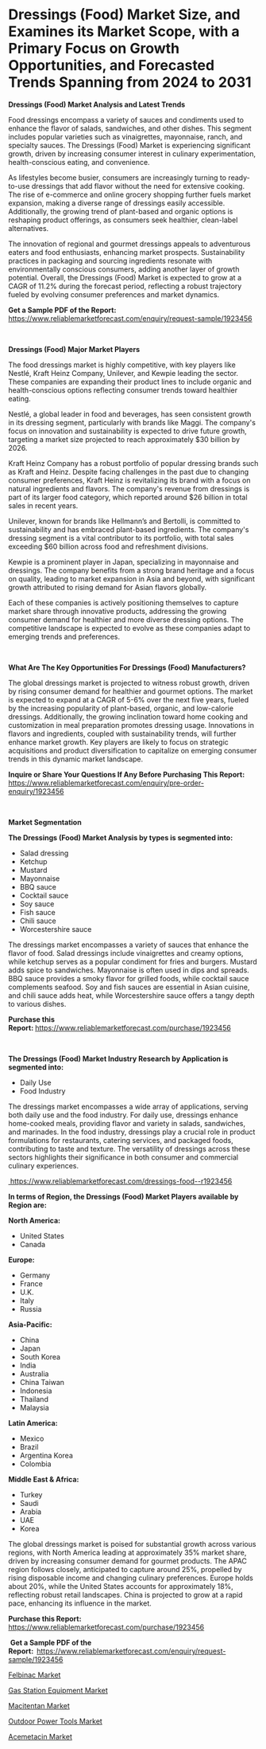 <p><h1>Dressings (Food) Market Size, and Examines its Market Scope, with a Primary Focus on Growth Opportunities, and Forecasted Trends Spanning from 2024 to 2031</h1></p><p><strong>Dressings (Food) Market Analysis and Latest Trends</strong></p>
<p><p>Food dressings encompass a variety of sauces and condiments used to enhance the flavor of salads, sandwiches, and other dishes. This segment includes popular varieties such as vinaigrettes, mayonnaise, ranch, and specialty sauces. The Dressings (Food) Market is experiencing significant growth, driven by increasing consumer interest in culinary experimentation, health-conscious eating, and convenience. </p><p>As lifestyles become busier, consumers are increasingly turning to ready-to-use dressings that add flavor without the need for extensive cooking. The rise of e-commerce and online grocery shopping further fuels market expansion, making a diverse range of dressings easily accessible. Additionally, the growing trend of plant-based and organic options is reshaping product offerings, as consumers seek healthier, clean-label alternatives.</p><p>The innovation of regional and gourmet dressings appeals to adventurous eaters and food enthusiasts, enhancing market prospects. Sustainability practices in packaging and sourcing ingredients resonate with environmentally conscious consumers, adding another layer of growth potential. Overall, the Dressings (Food) Market is expected to grow at a CAGR of 11.2% during the forecast period, reflecting a robust trajectory fueled by evolving consumer preferences and market dynamics.</p></p>
<p><strong>Get a Sample PDF of the Report:&nbsp;</strong> <a href="https://www.reliablemarketforecast.com/enquiry/request-sample/1923456?utm_campaign=1144&utm_medium=2&utm_source=Github&utm_content=ia&utm_term=24102024&utm_id=dressings-food">https://www.reliablemarketforecast.com/enquiry/request-sample/1923456</a></p>
<p>&nbsp;</p>
<p><strong>Dressings (Food) Major Market Players</strong></p>
<p><p>The food dressings market is highly competitive, with key players like Nestlé, Kraft Heinz Company, Unilever, and Kewpie leading the sector. These companies are expanding their product lines to include organic and health-conscious options reflecting consumer trends toward healthier eating.</p><p>Nestlé, a global leader in food and beverages, has seen consistent growth in its dressing segment, particularly with brands like Maggi. The company's focus on innovation and sustainability is expected to drive future growth, targeting a market size projected to reach approximately $30 billion by 2026. </p><p>Kraft Heinz Company has a robust portfolio of popular dressing brands such as Kraft and Heinz. Despite facing challenges in the past due to changing consumer preferences, Kraft Heinz is revitalizing its brand with a focus on natural ingredients and flavors. The company's revenue from dressings is part of its larger food category, which reported around $26 billion in total sales in recent years.</p><p>Unilever, known for brands like Hellmann’s and Bertolli, is committed to sustainability and has embraced plant-based ingredients. The company's dressing segment is a vital contributor to its portfolio, with total sales exceeding $60 billion across food and refreshment divisions.</p><p>Kewpie is a prominent player in Japan, specializing in mayonnaise and dressings. The company benefits from a strong brand heritage and a focus on quality, leading to market expansion in Asia and beyond, with significant growth attributed to rising demand for Asian flavors globally.</p><p>Each of these companies is actively positioning themselves to capture market share through innovative products, addressing the growing consumer demand for healthier and more diverse dressing options. The competitive landscape is expected to evolve as these companies adapt to emerging trends and preferences.</p></p>
<p>&nbsp;</p>
<p><strong>What Are The Key Opportunities For Dressings (Food) Manufacturers?</strong></p>
<p><p>The global dressings market is projected to witness robust growth, driven by rising consumer demand for healthier and gourmet options. The market is expected to expand at a CAGR of 5-6% over the next five years, fueled by the increasing popularity of plant-based, organic, and low-calorie dressings. Additionally, the growing inclination toward home cooking and customization in meal preparation promotes dressing usage. Innovations in flavors and ingredients, coupled with sustainability trends, will further enhance market growth. Key players are likely to focus on strategic acquisitions and product diversification to capitalize on emerging consumer trends in this dynamic market landscape.</p></p>
<p><strong>Inquire or Share Your Questions If Any Before Purchasing This Report:</strong> <a href="https://www.reliablemarketforecast.com/enquiry/pre-order-enquiry/1923456?utm_campaign=1144&utm_medium=2&utm_source=Github&utm_content=ia&utm_term=24102024&utm_id=dressings-food">https://www.reliablemarketforecast.com/enquiry/pre-order-enquiry/1923456</a></p>
<p>&nbsp;</p>
<p><strong>Market Segmentation</strong></p>
<p><strong>The Dressings (Food) Market Analysis by types is segmented into:</strong></p>
<p><ul><li>Salad dressing</li><li>Ketchup</li><li>Mustard</li><li>Mayonnaise</li><li>BBQ sauce</li><li>Cocktail sauce</li><li>Soy sauce</li><li>Fish sauce</li><li>Chili sauce</li><li>Worcestershire sauce</li></ul></p>
<p><p>The dressings market encompasses a variety of sauces that enhance the flavor of food. Salad dressings include vinaigrettes and creamy options, while ketchup serves as a popular condiment for fries and burgers. Mustard adds spice to sandwiches. Mayonnaise is often used in dips and spreads. BBQ sauce provides a smoky flavor for grilled foods, while cocktail sauce complements seafood. Soy and fish sauces are essential in Asian cuisine, and chili sauce adds heat, while Worcestershire sauce offers a tangy depth to various dishes.</p></p>
<p><strong>Purchase this Report:&nbsp;</strong><a href="https://www.reliablemarketforecast.com/purchase/1923456?utm_campaign=1144&utm_medium=2&utm_source=Github&utm_content=ia&utm_term=24102024&utm_id=dressings-food">https://www.reliablemarketforecast.com/purchase/1923456</a></p>
<p>&nbsp;</p>
<p><strong>The Dressings (Food) Market Industry Research by Application is segmented into:</strong></p>
<p><ul><li>Daily Use</li><li>Food Industry</li></ul></p>
<p><p>The dressings market encompasses a wide array of applications, serving both daily use and the food industry. For daily use, dressings enhance home-cooked meals, providing flavor and variety in salads, sandwiches, and marinades. In the food industry, dressings play a crucial role in product formulations for restaurants, catering services, and packaged foods, contributing to taste and texture. The versatility of dressings across these sectors highlights their significance in both consumer and commercial culinary experiences.</p></p>
<p><a href="https://www.reliablemarketforecast.com/dressings-food--r1923456?utm_campaign=1144&utm_medium=2&utm_source=Github&utm_content=ia&utm_term=24102024&utm_id=dressings-food">&nbsp;https://www.reliablemarketforecast.com/dressings-food--r1923456</a></p>
<p><strong>In terms of Region, the Dressings (Food) Market Players available by Region are:</strong></p>
<p>
    <p> <strong> North America: </strong>
        <ul>
            <li>United States</li>
            <li>Canada</li>
        </ul>
        </p> 
    <p> <strong> Europe: </strong>
        <ul>
            <li>Germany</li>
            <li>France</li>
            <li>U.K.</li>
            <li>Italy</li>
            <li>Russia</li>
        </ul>
        </p> 
    <p> <strong> Asia-Pacific: </strong>
        <ul>
            <li>China</li>
            <li>Japan</li>
            <li>South Korea</li>
            <li>India</li>
            <li>Australia</li>
            <li>China Taiwan</li>
            <li>Indonesia</li>
            <li>Thailand</li>
            <li>Malaysia</li>
        </ul>
        </p> 
    <p> <strong> Latin America: </strong>
        <ul>
            <li>Mexico</li>
            <li>Brazil</li>
            <li>Argentina Korea</li>
            <li>Colombia</li>
        </ul>
        </p> 
    <p> <strong> Middle East & Africa: </strong>
        <ul>
            <li>Turkey</li>
            <li>Saudi</li>
            <li>Arabia</li>
            <li>UAE</li>
            <li>Korea</li>
        </ul>
    </p>
    </p>
<p><p>The global dressings market is poised for substantial growth across various regions, with North America leading at approximately 35% market share, driven by increasing consumer demand for gourmet products. The APAC region follows closely, anticipated to capture around 25%, propelled by rising disposable income and changing culinary preferences. Europe holds about 20%, while the United States accounts for approximately 18%, reflecting robust retail landscapes. China is projected to grow at a rapid pace, enhancing its influence in the market.</p></p>
<p><strong>Purchase this Report: </strong><a href="https://www.reliablemarketforecast.com/purchase/1923456?utm_campaign=1144&utm_medium=2&utm_source=Github&utm_content=ia&utm_term=24102024&utm_id=dressings-food">https://www.reliablemarketforecast.com/purchase/1923456</a></p>
<p>&nbsp;<strong>Get a Sample PDF of the Report:&nbsp;&nbsp;</strong><a href="https://www.reliablemarketforecast.com/enquiry/request-sample/1923456?utm_campaign=1144&utm_medium=2&utm_source=Github&utm_content=ia&utm_term=24102024&utm_id=dressings-food">https://www.reliablemarketforecast.com/enquiry/request-sample/1923456</a></p>
<p><strong></strong></p>
<p><p><a href="https://www.linkedin.com/pulse/felbinac-revenue-growth-report-2024-2031-zakupka-pt3he?utm_campaign=1144&utm_medium=2&utm_source=Github&utm_content=ia&utm_term=24102024&utm_id=dressings-food">Felbinac Market</a></p><p><a href="https://issuu.com/reportprime-2/docs/gas-station-equipment-market-size-2_e2bbfd1e786561?utm_campaign=1144&utm_medium=2&utm_source=Github&utm_content=ia&utm_term=24102024&utm_id=dressings-food">Gas Station Equipment Market</a></p><p><a href="https://www.linkedin.com/pulse/macitentan-market-trends-strategic-insights-2024-2031-zakupka-stube?utm_campaign=1144&utm_medium=2&utm_source=Github&utm_content=ia&utm_term=24102024&utm_id=dressings-food">Macitentan Market</a></p><p><a href="https://issuu.com/reportprime-2/docs/outdoor-power-tools-market-size-203_1887dcff677877?utm_campaign=1144&utm_medium=2&utm_source=Github&utm_content=ia&utm_term=24102024&utm_id=dressings-food">Outdoor Power Tools Market</a></p><p><a href="https://www.linkedin.com/pulse/global-acemetacin-nexus-sector-confluences-regional-catalysts-ywbpe?utm_campaign=1144&utm_medium=2&utm_source=Github&utm_content=ia&utm_term=24102024&utm_id=dressings-food">Acemetacin Market</a></p></p>